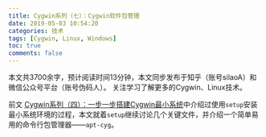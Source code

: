 ```yaml
---
title: Cygwin系列（七）：Cygwin软件包管理
date: 2019-05-03 10:54:20
categories: 技术
tags: [Cygwin, Linux, Windows]
toc: true
comments: false
---
```


本文共3700余字，预计阅读时间13分钟，本文同步发布于知乎（账号silaoA）和微信公众号平台（账号伪码人）。
关注学习了解更多的Cygwin、Linux技术。

前文 [Cygwin系列（四）：一步一步搭建Cygwin最小系统](2019-03-06-Cygwin系列（四）：一步一步搭建Cygwin最小系统.html)中介绍过使用`setup`安装最小系统环境的过程，本文就着`setup`继续讨论几个关键文件，并介绍一个简单易用的命令行包管理器——`apt-cyg`。

<!--more-->
<!-- [toc] -->